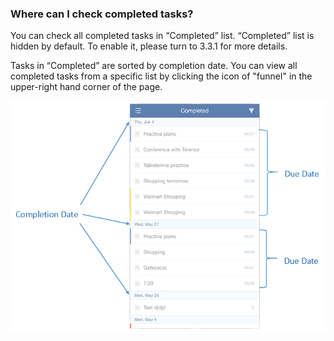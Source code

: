 ### Where can I check completed tasks?
You can check all completed tasks in “Completed” list. “Completed” list is hidden by default. To enable it, please turn to 3.3.1 for more details.

Tasks in “Completed” are sorted by completion date. You can view all completed tasks from a specific list by clicking the icon of "funnel" in the upper-right hand corner of the page.

![](../images/ioscompletedlist.png)